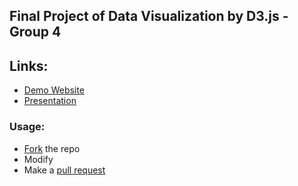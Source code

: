## Final Project of Data Visualization by D3.js - Group 4

## Links:
- [Demo Website](https://ntu-dvbyd3.github.io/105-1-group4-final/)
- [Presentation](https://ntu-dvbyd3.github.io/105-1-group4-final/presentation)


### Usage:
- [Fork](https://guides.github.com/activities/forking/) the repo
- Modify
- Make a [pull request](https://help.github.com/articles/creating-a-pull-request/)

